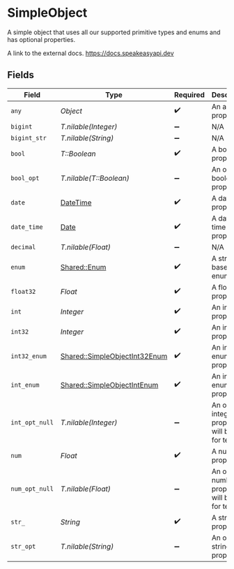 # SimpleObject

A simple object that uses all our supported primitive types and enums and has optional properties.

A link to the external docs.
<https://docs.speakeasyapi.dev>


## Fields

| Field                                                                         | Type                                                                          | Required                                                                      | Description                                                                   | Example                                                                       |
| ----------------------------------------------------------------------------- | ----------------------------------------------------------------------------- | ----------------------------------------------------------------------------- | ----------------------------------------------------------------------------- | ----------------------------------------------------------------------------- |
| `any`                                                                         | *Object*                                                                      | :heavy_check_mark:                                                            | An any property.                                                              |                                                                               |
| `bigint`                                                                      | *T.nilable(Integer)*                                                          | :heavy_minus_sign:                                                            | N/A                                                                           |                                                                               |
| `bigint_str`                                                                  | *T.nilable(String)*                                                           | :heavy_minus_sign:                                                            | N/A                                                                           |                                                                               |
| `bool`                                                                        | *T::Boolean*                                                                  | :heavy_check_mark:                                                            | A boolean property.                                                           | true                                                                          |
| `bool_opt`                                                                    | *T.nilable(T::Boolean)*                                                       | :heavy_minus_sign:                                                            | An optional boolean property.                                                 | true                                                                          |
| `date`                                                                        | [DateTime](https://ruby-doc.org/stdlib-2.6.1/libdoc/date/rdoc/DateTime.html)  | :heavy_check_mark:                                                            | A date property.                                                              | 2020-01-01                                                                    |
| `date_time`                                                                   | [Date](https://ruby-doc.org/stdlib-2.6.1/libdoc/date/rdoc/Date.html)          | :heavy_check_mark:                                                            | A date-time property.                                                         | 2020-01-01T00:00:00Z                                                          |
| `decimal`                                                                     | *T.nilable(Float)*                                                            | :heavy_minus_sign:                                                            | N/A                                                                           |                                                                               |
| `enum`                                                                        | [Shared::Enum](../../models/shared/enum.md)                                   | :heavy_check_mark:                                                            | A string based enum                                                           | two                                                                           |
| `float32`                                                                     | *Float*                                                                       | :heavy_check_mark:                                                            | A float32 property.                                                           | 2.2222222                                                                     |
| `int`                                                                         | *Integer*                                                                     | :heavy_check_mark:                                                            | An integer property.                                                          | 999999                                                                        |
| `int32`                                                                       | *Integer*                                                                     | :heavy_check_mark:                                                            | An int32 property.                                                            | 1                                                                             |
| `int32_enum`                                                                  | [Shared::SimpleObjectInt32Enum](../../models/shared/simpleobjectint32enum.md) | :heavy_check_mark:                                                            | An int32 enum property.                                                       | 69                                                                            |
| `int_enum`                                                                    | [Shared::SimpleObjectIntEnum](../../models/shared/simpleobjectintenum.md)     | :heavy_check_mark:                                                            | An integer enum property.                                                     | 3                                                                             |
| `int_opt_null`                                                                | *T.nilable(Integer)*                                                          | :heavy_minus_sign:                                                            | An optional integer property will be null for tests.                          | 999999                                                                        |
| `num`                                                                         | *Float*                                                                       | :heavy_check_mark:                                                            | A number property.                                                            | 1.1                                                                           |
| `num_opt_null`                                                                | *T.nilable(Float)*                                                            | :heavy_minus_sign:                                                            | An optional number property will be null for tests.                           | 1.1                                                                           |
| `str_`                                                                        | *String*                                                                      | :heavy_check_mark:                                                            | A string property.                                                            | example                                                                       |
| `str_opt`                                                                     | *T.nilable(String)*                                                           | :heavy_minus_sign:                                                            | An optional string property.                                                  | optional example                                                              |